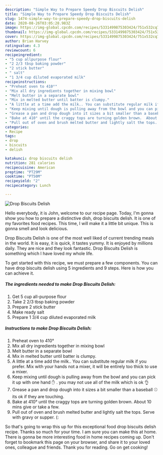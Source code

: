 ```yaml
---
description: "Simple Way to Prepare Speedy Drop Biscuits Delish"
title: "Simple Way to Prepare Speedy Drop Biscuits Delish"
slug: 1474-simple-way-to-prepare-speedy-drop-biscuits-delish
date: 2020-08-26T03:05:28.983Z
image: https://img-global.cpcdn.com/recipes/5331499875303424/751x532cq70/drop-biscuits-delish-recipe-main-photo.jpg
thumbnail: https://img-global.cpcdn.com/recipes/5331499875303424/751x532cq70/drop-biscuits-delish-recipe-main-photo.jpg
cover: https://img-global.cpcdn.com/recipes/5331499875303424/751x532cq70/drop-biscuits-delish-recipe-main-photo.jpg
author: Brian Harvey
ratingvalue: 4.3
reviewcount: 6
recipeingredient:
- "5 cup allpurpose flour"
- "2 2/3 tbsp baking powder"
- "2 stick butter"
- " salt"
- "1 3/4 cup diluted evaporated milk"
recipeinstructions:
- "Preheat oven to 410°"
- "Mix all dry ingredients together in mixing bowl"
- "Melt butter in a separate bowl"
- "Mix in melted butter until batter is clumpy."
- "A little at a time add the milk.. You can substitute regular milk if you prefer. Mix with your hands not a mixer, it will be entirely too thick to use a mixer."
- "Keep mixing until dough is pulling away from the bowl and you can pick it up with one hand ✋  . you may not use all of the milk which is ok 👌"
- "Grease a pan and drop dough into it sizes a bit smaller than a baseball ⚾  its ok if they are touching."
- "Bake at 410° until the craggy tops are turning golden brown.  About 10 mins give or take a few."
- "Pull out of oven and brush melted butter and lightly salt the tops.  Serve with gravy or supper.  (:"
categories:
- Recipe
tags:
- drop
- biscuits
- delish

katakunci: drop biscuits delish 
nutrition: 281 calories
recipecuisine: American
preptime: "PT29M"
cooktime: "PT50M"
recipeyield: "2"
recipecategory: Lunch

---
```



![Drop Biscuits Delish](https://img-global.cpcdn.com/recipes/5331499875303424/751x532cq70/drop-biscuits-delish-recipe-main-photo.jpg)

Hello everybody, it is John, welcome to our recipe page. Today, I'm gonna show you how to prepare a distinctive dish, drop biscuits delish. It is one of my favorites food recipes. This time, I will make it a little bit unique. This is gonna smell and look delicious.

Drop Biscuits Delish is one of the most well liked of current trending meals in the world. It is easy, it is quick, it tastes yummy. It is enjoyed by millions daily. They are nice and they look fantastic. Drop Biscuits Delish is something which I have loved my whole life.




To get started with this recipe, we must prepare a few components. You can have drop biscuits delish using 5 ingredients and 9 steps. Here is how you can achieve it.

<!--inarticleads1-->

##### The ingredients needed to make Drop Biscuits Delish:

1. Get 5 cup all-purpose flour
1. Take 2 2/3 tbsp baking powder
1. Prepare 2 stick butter
1. Make ready  salt
1. Prepare 1 3/4 cup diluted evaporated milk




<!--inarticleads2-->

##### Instructions to make Drop Biscuits Delish:

1. Preheat oven to 410°
1. Mix all dry ingredients together in mixing bowl
1. Melt butter in a separate bowl
1. Mix in melted butter until batter is clumpy.
1. A little at a time add the milk.. You can substitute regular milk if you prefer. Mix with your hands not a mixer, it will be entirely too thick to use a mixer.
1. Keep mixing until dough is pulling away from the bowl and you can pick it up with one hand ✋  . you may not use all of the milk which is ok 👌
1. Grease a pan and drop dough into it sizes a bit smaller than a baseball ⚾  its ok if they are touching.
1. Bake at 410° until the craggy tops are turning golden brown.  About 10 mins give or take a few.
1. Pull out of oven and brush melted butter and lightly salt the tops.  Serve with gravy or supper.  (:




So that's going to wrap this up for this exceptional food drop biscuits delish recipe. Thanks so much for your time. I am sure you can make this at home. There is gonna be more interesting food in home recipes coming up. Don't forget to bookmark this page on your browser, and share it to your loved ones, colleague and friends. Thank you for reading. Go on get cooking!
